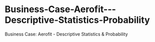 # Business-Case-Aerofit---Descriptive-Statistics-Probability
Business Case: Aerofit - Descriptive Statistics &amp; Probability
